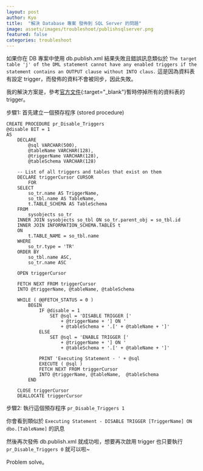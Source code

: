 ```yaml
---
layout: post
author: Kyo
title:  "解決 Database 專案 發佈到 SQL Server 的問題"
image: assets/images/troubleshoot/publishsqlserver.png
featured: false
categories: troubleshoot
---
```


如果你在 DB 專案中使用 db.publish.xml 結果失敗且錯誤訊息類似於
`The target table 'j' of the DML statement cannot have any enabled triggers if the statement contains an OUTPUT clause without INTO claus.`
這是因為資料表有設定 trigger，而發佈的資料不會被同步，因此失敗。

我的解決方案是，參考[官方文件][outlink]{:target="_blank"}暫時停掉所有的資料表的 trigger。

步驟1: 首先建立一個預存程序 (stored procedure)
```
CREATE PROCEDURE pr_Disable_Triggers 
@disable BIT = 1
AS 
    DECLARE
        @sql VARCHAR(500),
        @tableName VARCHAR(128),
        @triggerName VARCHAR(128),
        @tableSchema VARCHAR(128)

    -- List of all triggers and tables that exist on them
    DECLARE triggerCursor CURSOR
        FOR
    SELECT
        so_tr.name AS TriggerName,
        so_tbl.name AS TableName,
        t.TABLE_SCHEMA AS TableSchema
    FROM
        sysobjects so_tr
    INNER JOIN sysobjects so_tbl ON so_tr.parent_obj = so_tbl.id
    INNER JOIN INFORMATION_SCHEMA.TABLES t 
    ON 
        t.TABLE_NAME = so_tbl.name
    WHERE
        so_tr.type = 'TR'
    ORDER BY
        so_tbl.name ASC,
        so_tr.name ASC

    OPEN triggerCursor

    FETCH NEXT FROM triggerCursor 
    INTO @triggerName, @tableName, @tableSchema

    WHILE ( @@FETCH_STATUS = 0 )
        BEGIN
            IF @disable = 1 
                SET @sql = 'DISABLE TRIGGER [' 
                    + @triggerName + '] ON ' 
                    + @tableSchema + '.[' + @tableName + ']'
            ELSE 
                SET @sql = 'ENABLE TRIGGER [' 
                    + @triggerName + '] ON ' 
                    + @tableSchema + '.[' + @tableName + ']'

            PRINT 'Executing Statement - ' + @sql
            EXECUTE ( @sql )
            FETCH NEXT FROM triggerCursor 
            INTO @triggerName, @tableName,  @tableSchema
        END

    CLOSE triggerCursor
    DEALLOCATE triggerCursor
```
步驟2: 執行這個預存程序
`pr_Disable_Triggers 1`

你會看到類似於 
`Executing Statement - DISABLE TRIGGER [TriggerName] ON dbo.[TableName]` 的訊息

然後再次發佈 db.publish.xml 就成功啦，想要再次啟用 trigger 也只要執行 `pr_Disable_Triggers 0` 就可以啦~

Problem solve。

[outlink]: https://docs.microsoft.com/en-us/archive/msdn-magazine/2007/april/data-points-disabling-constraints-and-triggers